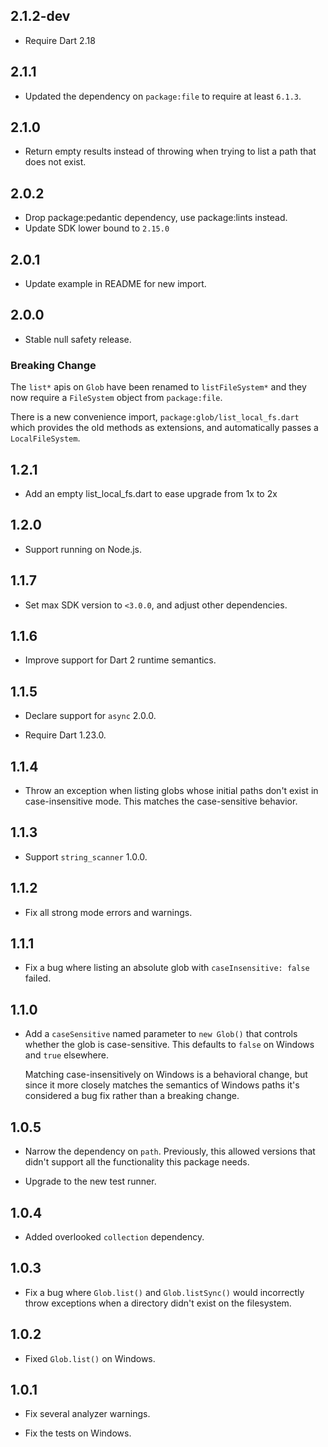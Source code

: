 ## 2.1.2-dev

- Require Dart 2.18

## 2.1.1

- Updated the dependency on `package:file` to require at least `6.1.3`.

## 2.1.0

- Return empty results instead of throwing when trying to list a path that does
  not exist.

## 2.0.2

- Drop package:pedantic dependency, use package:lints instead.
- Update SDK lower bound to `2.15.0`

## 2.0.1

- Update example in README for new import.

## 2.0.0

- Stable null safety release.

### Breaking Change

The `list*` apis on `Glob` have been renamed to `listFileSystem*` and they now
require a `FileSystem` object from `package:file`.

There is a new convenience import, `package:glob/list_local_fs.dart` which
provides the old methods as extensions, and automatically passes a
`LocalFileSystem`.

## 1.2.1

- Add an empty list_local_fs.dart to ease upgrade from 1x to 2x

## 1.2.0

- Support running on Node.js.

## 1.1.7

- Set max SDK version to `<3.0.0`, and adjust other dependencies.

## 1.1.6

- Improve support for Dart 2 runtime semantics.

## 1.1.5

- Declare support for `async` 2.0.0.

- Require Dart 1.23.0.

## 1.1.4

- Throw an exception when listing globs whose initial paths don't exist in
  case-insensitive mode. This matches the case-sensitive behavior.

## 1.1.3

- Support `string_scanner` 1.0.0.

## 1.1.2

- Fix all strong mode errors and warnings.

## 1.1.1

- Fix a bug where listing an absolute glob with `caseInsensitive: false` failed.

## 1.1.0

- Add a `caseSensitive` named parameter to `new Glob()` that controls whether
  the glob is case-sensitive. This defaults to `false` on Windows and `true`
  elsewhere.

  Matching case-insensitively on Windows is a behavioral change, but since it
  more closely matches the semantics of Windows paths it's considered a bug fix
  rather than a breaking change.

## 1.0.5

- Narrow the dependency on `path`. Previously, this allowed versions that didn't
  support all the functionality this package needs.

- Upgrade to the new test runner.

## 1.0.4

- Added overlooked `collection` dependency.

## 1.0.3

- Fix a bug where `Glob.list()` and `Glob.listSync()` would incorrectly throw
  exceptions when a directory didn't exist on the filesystem.

## 1.0.2

- Fixed `Glob.list()` on Windows.

## 1.0.1

- Fix several analyzer warnings.

- Fix the tests on Windows.
